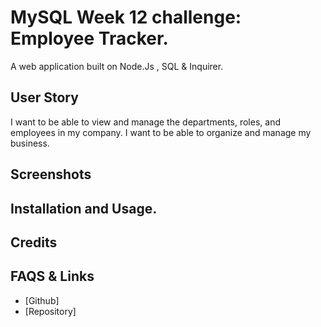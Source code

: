 # MySQL Week 12 challenge: Employee Tracker. 

A web application built on Node.Js , SQL & Inquirer. 

## User Story 
I want to be able to view and manage the departments, roles, and employees in my company.
I want to be able to organize and manage my business. 

## Screenshots 

## Installation and Usage.

## Credits

## FAQS & Links

- [Github]
- [Repository]